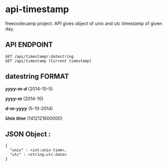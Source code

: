 # api-timestamp

freecodecamp project. API gives object of unix and utc timestamp of given day.

## API ENDPOINT

```
GET /api/timestamp/:datestring
GET /api/timestamp (Current timestamp)
```

## datestring FORMAT 

***yyyy-m-d*** (2014-10-5)

***yyyy-m*** (2014-10)

***d-m-yyyy*** (5-10-2014)

***Unix time*** (1412121600000)

## JSON Object :

```
{
  "unix" : <int:unix-time>,
  "utc" : <string:utc-date>
}
```
